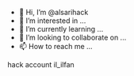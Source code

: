 - 👋 Hi, I’m @alsarihack
- 👀 I’m interested in ...
- 🌱 I’m currently learning ...
- 💞️ I’m looking to collaborate on ...
- 📫 How to reach me ...

<!---
alsarihack/alsarihack is a ✨ special ✨ repository because its `README.md` (this file) appears on your GitHub profile.
You can click the Preview link to take a look at your changes.
--->hack account il_ilfan

